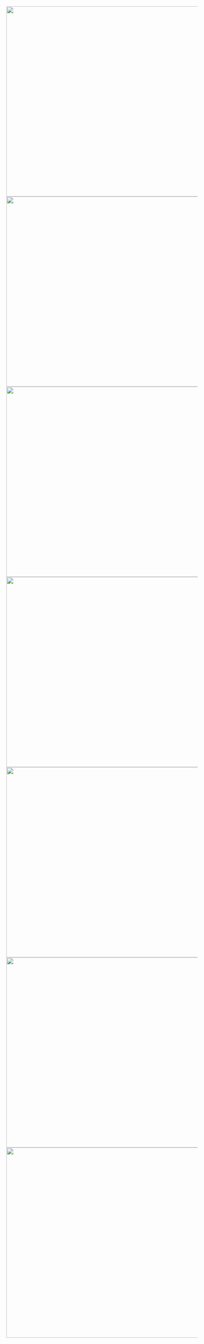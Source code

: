 <img src="https://raw.githubusercontent.com/VishalArora14/v-assignment/master/.github/images/1.png" width="900" height="500" />
<img src="https://raw.githubusercontent.com/VishalArora14/v-assignment/master/.github/images/2.png" width="900" height="500" />
<img src="https://raw.githubusercontent.com/VishalArora14/v-assignment/master/.github/images/3.png" width="900" height="500" />
<img src="https://raw.githubusercontent.com/VishalArora14/v-assignment/master/.github/images/4.png" width="900" height="500" />
<img src="https://raw.githubusercontent.com/VishalArora14/v-assignment/master/.github/images/5.png" width="900" height="500" />
<img src="https://raw.githubusercontent.com/VishalArora14/v-assignment/master/.github/images/6.png" width="900" height="500" />
<img src="https://raw.githubusercontent.com/VishalArora14/v-assignment/master/.github/images/7.png" width="900" height="500" />